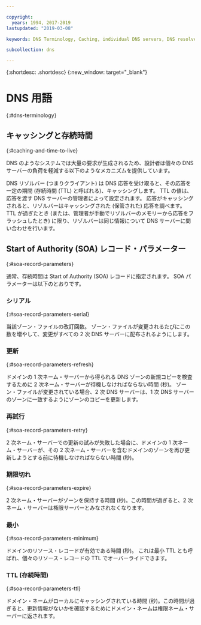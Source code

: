 ```yaml
---

copyright:
  years: 1994, 2017-2019
lastupdated: "2019-03-08"

keywords: DNS Terminology, Caching, individual DNS servers, DNS resolver

subcollection: dns

---
```



{:shortdesc: .shortdesc}
{:new_window: target="_blank"}

# DNS 用語
{:#dns-terminology}

## キャッシングと存続時間
{:#caching-and-time-to-live}

DNS のようなシステムでは大量の要求が生成されるため、設計者は個々の DNS サーバーの負荷を軽減する以下のようなメカニズムを提供しています。

DNS リゾルバー (つまりクライアント) は DNS 応答を受け取ると、その応答を一定の期間 (存続時間 (TTL) と呼ばれる)、キャッシングします。 TTL の値は、応答を渡す DNS サーバーの管理者によって設定されます。 応答がキャッシングされると、リゾルバーはキャッシングされた (保管された) 応答を調べます。TTL が過ぎたとき (または、管理者が手動でリゾルバーのメモリーから応答をフラッシュしたとき) に限り、リゾルバーは同じ情報について DNS サーバーに問い合わせを行います。

## Start of Authority (SOA) レコード・パラメーター
{:#soa-record-parameters}

通常、存続時間は Start of Authority (SOA) レコードに指定されます。 SOA パラメーターは以下のとおりです。

### シリアル
{:#soa-record-parameters-serial}

当該ゾーン・ファイルの改訂回数。 ゾーン・ファイルが変更されるたびにこの数を増やして、変更がすべての 2 次 DNS サーバーに配布されるようにします。

### 更新
{:#soa-record-parameters-refresh}

ドメインの 1 次ネーム・サーバーから得られる DNS ゾーンの新規コピーを検査するために 2 次ネーム・サーバーが待機しなければならない時間 (秒)。 ゾーン・ファイルが変更されている場合、2 次 DNS サーバーは、1 次 DNS サーバーのゾーンに一致するようにゾーンのコピーを更新します。

### 再試行
{:#soa-record-parameters-retry}

2 次ネーム・サーバーでの更新の試みが失敗した場合に、ドメインの 1 次ネーム・サーバーが、その 2 次ネーム・サーバーを含むドメインのゾーンを再び更新しようとする前に待機しなければならない時間 (秒)。

### 期限切れ
{:#soa-record-parameters-expire}

2 次ネーム・サーバーがゾーンを保持する時間 (秒)。この時間が過ぎると、2 次ネーム・サーバーは権限サーバーとみなされなくなります。

### 最小
{:#soa-record-parameters-minimum}

ドメインのリソース・レコードが有効である時間 (秒)。 これは最小 TTL とも呼ばれ、個々のリソース・レコードの TTL でオーバーライドできます。

### TTL (存続時間)
{:#soa-record-parameters-ttl}

ドメイン・ネームがローカルにキャッシングされている時間 (秒)。この時間が過ぎると、更新情報がないかを確認するためにドメイン・ネームは権限ネーム・サーバーに返されます。
